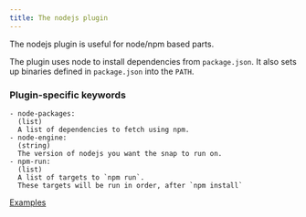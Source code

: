 ```yaml
---
title: The nodejs plugin
---
```


The nodejs plugin is useful for node/npm based parts.

The plugin uses node to install dependencies from `package.json`. It
also sets up binaries defined in `package.json` into the `PATH`.

### Plugin-specific keywords

    - node-packages:
      (list)
      A list of dependencies to fetch using npm.
    - node-engine:
      (string)
      The version of nodejs you want the snap to run on.
    - npm-run:
      (list)
      A list of targets to `npm run`.
      These targets will be run in order, after `npm install`

[Examples](https://github.com/search?o=desc&q=filename%3Asnapcraft.yaml+%22plugin%3A+nodejs%22+&s=indexed&type=Code&utf8=%E2%9C%93)